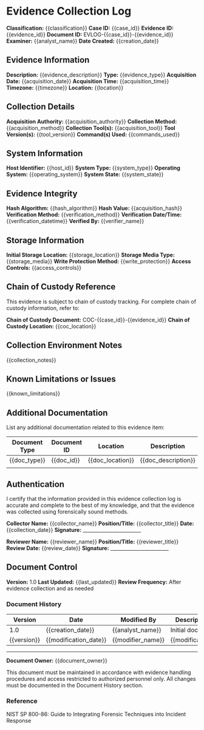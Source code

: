 # Evidence Collection Log

**Classification:** {{classification}}
**Case ID:** {{case_id}}
**Evidence ID:** {{evidence_id}}
**Document ID:** EVLOG-{{case_id}}-{{evidence_id}}
**Examiner:** {{analyst_name}}
**Date Created:** {{creation_date}}

## Evidence Information

**Description:** {{evidence_description}}
**Type:** {{evidence_type}}
**Acquisition Date:** {{acquisition_date}}
**Acquisition Time:** {{acquisition_time}}
**Timezone:** {{timezone}}
**Location:** {{location}}

## Collection Details

**Acquisition Authority:** {{acquisition_authority}}
**Collection Method:** {{acquisition_method}}
**Collection Tool(s):** {{acquisition_tool}}
**Tool Version(s):** {{tool_version}}
**Command(s) Used:** {{commands_used}}

## System Information

**Host Identifier:** {{host_id}}
**System Type:** {{system_type}}
**Operating System:** {{operating_system}}
**System State:** {{system_state}}

## Evidence Integrity

**Hash Algorithm:** {{hash_algorithm}}
**Hash Value:** {{acquisition_hash}}
**Verification Method:** {{verification_method}}
**Verification Date/Time:** {{verification_datetime}}
**Verified By:** {{verifier_name}}

## Storage Information

**Initial Storage Location:** {{storage_location}}
**Storage Media Type:** {{storage_media}}
**Write Protection Method:** {{write_protection}}
**Access Controls:** {{access_controls}}

## Chain of Custody Reference

This evidence is subject to chain of custody tracking. For complete chain of custody information, refer to:

**Chain of Custody Document:** COC-{{case_id}}-{{evidence_id}}
**Chain of Custody Location:** {{coc_location}}

## Collection Environment Notes

{{collection_notes}}

## Known Limitations or Issues

{{known_limitations}}

## Additional Documentation

List any additional documentation related to this evidence item:

| Document Type | Document ID | Location | Description |
|---------------|------------|----------|-------------|
| {{doc_type}} | {{doc_id}} | {{doc_location}} | {{doc_description}} |
| | | | |

## Authentication

I certify that the information provided in this evidence collection log is accurate and complete to the best of my knowledge, and that the evidence was collected using forensically sound methods.

**Collector Name:** {{collector_name}}
**Position/Title:** {{collector_title}}
**Date:** {{collection_date}}
**Signature:** ________________________

**Reviewer Name:** {{reviewer_name}}
**Position/Title:** {{reviewer_title}}
**Review Date:** {{review_date}}
**Signature:** ________________________

## Document Control

**Version:** 1.0
**Last Updated:** {{last_updated}}
**Review Frequency:** After evidence collection and as needed

### Document History

| Version | Date | Modified By | Description of Changes |
|---------|------|------------|------------------------|
| 1.0 | {{creation_date}} | {{analyst_name}} | Initial document creation |
| {{version}} | {{modification_date}} | {{modifier_name}} | {{modification_description}} |

---

**Document Owner:** {{document_owner}}

This document must be maintained in accordance with evidence handling procedures and access restricted to authorized personnel only. All changes must be documented in the Document History section.

### Reference

NIST SP 800-86: Guide to Integrating Forensic Techniques into Incident Response
